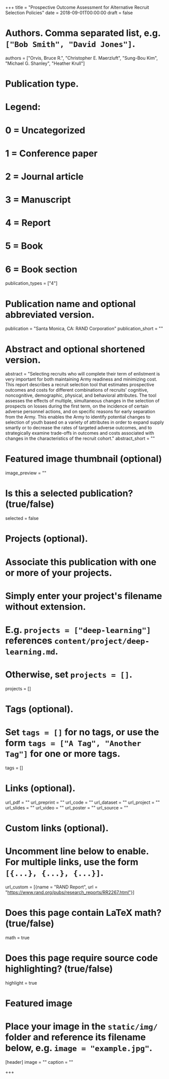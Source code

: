 +++
title = "Prospective Outcome Assessment for Alternative Recruit Selection Policies"
date = 2018-09-01T00:00:00
draft = false

# Authors. Comma separated list, e.g. `["Bob Smith", "David Jones"]`.
authors = ["Orvis, Bruce R.", "Christopher E. Maerzluft", "Sung-Bou Kim", "Michael G. Shanley", "Heather Krull"]

# Publication type.
# Legend:
# 0 = Uncategorized
# 1 = Conference paper
# 2 = Journal article
# 3 = Manuscript
# 4 = Report
# 5 = Book
# 6 = Book section
publication_types = ["4"]

# Publication name and optional abbreviated version.
publication = "Santa Monica, CA: RAND Corporation"
publication_short = ""

# Abstract and optional shortened version.
abstract = "Selecting recruits who will complete their term of enlistment is very important for both maintaining Army readiness and minimizing cost. This report describes a recruit selection tool that estimates prospective outcomes and costs for different combinations of recruits' cognitive, noncognitive, demographic, physical, and behavioral attributes. The tool assesses the effects of multiple, simultaneous changes in the selection of prospects on losses during the first term, on the incidence of certain adverse personnel actions, and on specific reasons for early separation from the Army. This enables the Army to identify potential changes to selection of youth based on a variety of attributes in order to expand supply smartly or to decrease the rates of targeted adverse outcomes, and to strategically examine trade-offs in outcomes and costs associated with changes in the characteristics of the recruit cohort."
abstract_short = ""

# Featured image thumbnail (optional)
image_preview = ""

# Is this a selected publication? (true/false)
selected = false

# Projects (optional).
#   Associate this publication with one or more of your projects.
#   Simply enter your project's filename without extension.
#   E.g. `projects = ["deep-learning"]` references `content/project/deep-learning.md`.
#   Otherwise, set `projects = []`.
projects = []

# Tags (optional).
#   Set `tags = []` for no tags, or use the form `tags = ["A Tag", "Another Tag"]` for one or more tags.
tags = []

# Links (optional).
url_pdf = ""
url_preprint = ""
url_code = ""
url_dataset = ""
url_project = ""
url_slides = ""
url_video = ""
url_poster = ""
url_source = ""

# Custom links (optional).
#   Uncomment line below to enable. For multiple links, use the form `[{...}, {...}, {...}]`.
url_custom = [{name = "RAND Report", url = "https://www.rand.org/pubs/research_reports/RR2267.html"}]

# Does this page contain LaTeX math? (true/false)
math = true

# Does this page require source code highlighting? (true/false)
highlight = true

# Featured image
# Place your image in the `static/img/` folder and reference its filename below, e.g. `image = "example.jpg"`.
[header]
image = ""
caption = ""

+++


